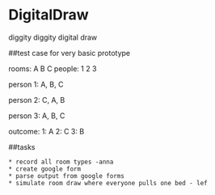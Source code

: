 # DigitalDraw
diggity diggity digital draw

##test case for very basic prototype

rooms:  A B C
people: 1 2 3


person 1:
    A, B, C

person 2:
    C, A, B

person 3:
    A, B, C

outcome:
1: A
2: C
3: B

##tasks

    * record all room types -anna
    * create google form
    * parse output from google forms
    * simulate room draw where everyone pulls one bed - lef

    
